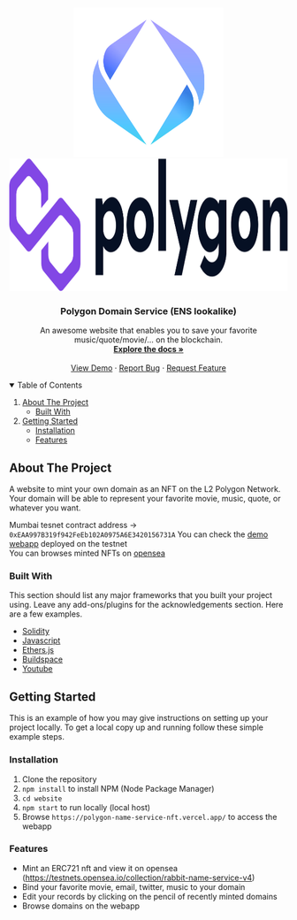 <!-- PROJECT LOGO -->
<br />
<p align="center">
  <a href="https://github.com/rom1trt/polygon-name-service-nft">
    <img src="ensLogo.png" alt="Logo" width="270" height="270">
    <img src="polygonLogo.png" alt="Logo" width="780" height="240">
  </a>

  <h3 align="center">Polygon Domain Service (ENS lookalike)</h3>

  <p align="center">
    An awesome website that enables you to save your favorite music/quote/movie/... on the blockchain.
    <br />
    <a href="https://github.com/rom1trt/polygon-name-service-nft"><strong>Explore the docs »</strong></a>
    <br />
    <br />
    <a href="https://github.com/rom1trt/polygon-name-service-nft">View Demo</a>
    ·
    <a href="https://github.com/rom1trt/polygon-name-service-nft/issues">Report Bug</a>
    ·
    <a href="https://github.com/rom1trt/polygon-name-service-nft/issues">Request Feature</a>
  </p>
</p>

<!-- TABLE OF CONTENTS -->
<details open="open">
  <summary>Table of Contents</summary>
  <ol>
    <li>
      <a href="#about-the-project">About The Project</a>
      <ul>
        <li><a href="#built-with">Built With</a></li>
      </ul>
    </li>
    <li>
      <a href="#getting-started">Getting Started</a>
      <ul>
        <li><a href="#installation">Installation</a></li>
        <li><a href="#features">Features</a></li>
      </ul>
    </li>
  </ol>
</details>


<!-- ABOUT THE PROJECT -->
## About The Project

A website to mint your own domain as an NFT on the L2 Polygon Network. Your domain will be able to represent your favorite movie, music, quote, or whatever you want.

Mumbai tesnet contract address -> `0xEAA997B319f942FeEb102A0975A6E3420156731A`
You can check the [demo webapp](https://polygon-name-service-nft.vercel.app/) deployed on the testnet  
You can browses minted NFTs on [opensea](https://testnets.opensea.io/collection/rabbit-name-service-v4)

### Built With

This section should list any major frameworks that you built your project using. Leave any add-ons/plugins for the acknowledgements section. Here are a few examples.
* [Solidity](https://www.solidity.io/)
* [Javascript](https://www.javascript.com/)
* [Ethers.js](https://docs.ethers.io/v5/)
* [Buildspace](https://buildspace.so/)
* [Youtube](https://www.youtube.com)

<!-- GETTING STARTED -->
## Getting Started

This is an example of how you may give instructions on setting up your project locally.
To get a local copy up and running follow these simple example steps.

### Installation

1. Clone the repository
2. `npm install` to install NPM (Node Package Manager)
3. `cd website`
4. `npm start` to run locally (local host)
5. Browse `https://polygon-name-service-nft.vercel.app/` to access the webapp

### Features

- Mint an ERC721 nft and view it on opensea (https://testnets.opensea.io/collection/rabbit-name-service-v4)
- Bind your favorite movie, email, twitter, music to your domain
- Edit your records by clicking on the pencil of recently minted domains
- Browse domains on the webapp
